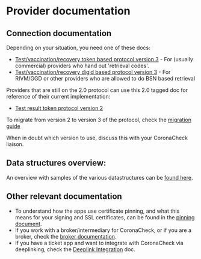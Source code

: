 # Provider documentation

## Connection documentation

Depending on your situation, you need one of these docs:

  * [Test/vaccination/recovery token based protocol version 3](providing-events-by-token.md) - For (usually commercial) providers who hand out 'retrieval codes'.
  * [Test/vaccination/recovery digid based protocol version 3](providing-events-by-digid.md) - For RIVM/GGD or other providers who are allowed to do BSN based retrieval

Providers that are still on the 2.0 protocol can use this 2.0 tagged doc for reference of their current implementation:
  * [Test result token protocol version 2](legacy/test-result-provisioning-2.4.1.md)

To migrate from version 2 to version 3 of the protocol, check the [migration guide](migration-guide.md)

When in doubt which version to use, discuss this with your CoronaCheck liaison. 

## Data structures overview:

An overview with samples of the various datastructures can be [found here](data-structures-overview.md). 

## Other relevant documentation

* To understand how the apps use certificate pinning, and what this means for your signing and SSL certificates, can be found in the [pinning document](x509-pinning-test-providers-1.08.pdf).
* If you work with a broker/intermediary for CoronaCheck, or if you are a broker, check the [broker documentation](brokers.md).
* If you have a ticket app and want to integrate with CoronaCheck via deeplinking, check the [Deeplink Integration](deeplink-integration.md) doc.
